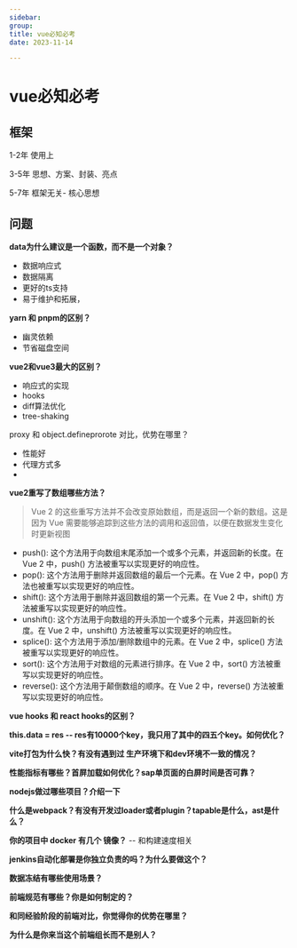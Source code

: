 ```yaml
---
sidebar:
group:
title: vue必知必考
date: 2023-11-14

---
```

# vue必知必考


## 框架

1-2年 使用上

3-5年 
思想、方案、封装、亮点

5-7年
框架无关- 核心思想



## 问题

**data为什么建议是一个函数，而不是一个对象？**
- 数据响应式
- 数据隔离
- 更好的ts支持
- 易于维护和拓展，

**yarn 和 pnpm的区别？**
- 幽灵依赖
- 节省磁盘空间

**vue2和vue3最大的区别？**

- 响应式的实现
- hooks
- diff算法优化
- tree-shaking

proxy 和 object.defineprorote 对比，优势在哪里？
- 性能好
- 代理方式多
- 

**vue2重写了数组哪些方法？**

> Vue 2 的这些重写方法并不会改变原始数组，而是返回一个新的数组。这是因为 Vue 需要能够追踪到这些方法的调用和返回值，以便在数据发生变化时更新视图

* push(): 这个方法用于向数组末尾添加一个或多个元素，并返回新的长度。在 Vue 2 中，push() 方法被重写以实现更好的响应性。
* pop(): 这个方法用于删除并返回数组的最后一个元素。在 Vue 2 中，pop() 方法也被重写以实现更好的响应性。
* shift(): 这个方法用于删除并返回数组的第一个元素。在 Vue 2 中，shift() 方法被重写以实现更好的响应性。
* unshift(): 这个方法用于向数组的开头添加一个或多个元素，并返回新的长度。在 Vue 2 中，unshift() 方法被重写以实现更好的响应性。
* splice(): 这个方法用于添加/删除数组中的元素。在 Vue 2 中，splice() 方法被重写以实现更好的响应性。
* sort(): 这个方法用于对数组的元素进行排序。在 Vue 2 中，sort() 方法被重写以实现更好的响应性。
* reverse(): 这个方法用于颠倒数组的顺序。在 Vue 2 中，reverse() 方法被重写以实现更好的响应性。

**vue hooks 和 react hooks的区别？**

**this.data = res -- res有10000个key，我只用了其中的四五个key。如何优化？**

**vite打包为什么快？有没有遇到过 生产环境下和dev环境不一致的情况？**

**性能指标有哪些？首屏加载如何优化？sap单页面的白屏时间是否可靠？**

**nodejs做过哪些项目？介绍一下**

**什么是webpack？有没有开发过loader或者plugin？tapable是什么，ast是什么？**

**你的项目中 docker 有几个 镜像？**
-- 和构建速度相关

**jenkins自动化部署是你独立负责的吗？为什么要做这个？**

**数据冻结有哪些使用场景？**

**前端规范有哪些？你是如何制定的？**

**和同经验阶段的前端对比，你觉得你的优势在哪里？**

**为什么是你来当这个前端组长而不是别人？**
















